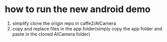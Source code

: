 # how to run the new android demo

1. simplify clone the origin repo in caffe2/AICamera
2. copy and replace files in the app folder(simply copy the app folder and paste in the cloned AICamera folder)
